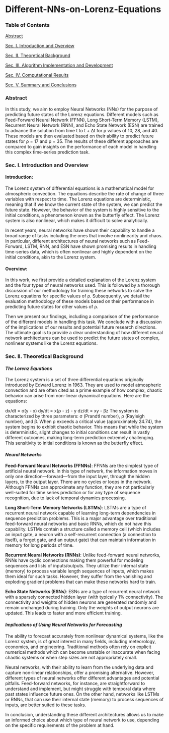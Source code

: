 # Different-NNs-on-Lorenz-Equations

### Table of Contents
[Abstract](#Abstract)
<a name="Abstract"/>

[Sec. I. Introduction and Overview](#sec-i-introduction-and-overview)     
<a name="sec-i-introduction-and-overview"/>

[Sec. II. Theoretical Background](#sec-ii-theoretical-background)     
<a name="sec-ii-theoretical-background"/>

[Sec. III. Algorithm Implementation and Development](#sec-iii-algorithm-implementation-and-development)
<a name="sec-iii-algorithm-implementation-and-development"/>

[Sec. IV. Computational Results](#sec-iv-computational-results)
<a name="sec-iv-computational-results"/>

[Sec. V. Summary and Conclusions](#sec-v-summary-and-conclusions)
<a name="sec-v-summary-and-conclusions"/>


### Abstract
In this study, we aim to employ Neural Networks (NNs) for the purpose of predicting future states of the Lorenz equations. Different models such as Feed-Forward Neural Network (FFNN), Long Short-Term Memory (LSTM), Recurrent Neural Network (RNN), and Echo State Network (ESN) are trained to advance the solution from time t to t + ∆t for ρ values of 10, 28, and 40. These models are then evaluated based on their ability to predict future states for ρ = 17 and ρ = 35. The results of these different approaches are compared to gain insights on the performance of each model in handling this complex time-series prediction task.

### Sec. I. Introduction and Overview
#### Introduction:

The Lorenz system of differential equations is a mathematical model for atmospheric convection. The equations describe the rate of change of three variables with respect to time. The Lorenz equations are deterministic, meaning that if we know the current state of the system, we can predict the future state. However, the behavior of the system is highly sensitive to the initial conditions, a phenomenon known as the butterfly effect. The Lorenz system is also nonlinear, which makes it difficult to solve analytically.

In recent years, neural networks have shown their capability to handle a broad range of tasks including the ones that involve nonlinearity and chaos. In particular, different architectures of neural networks such as Feed-Forward, LSTM, RNN, and ESN have shown promising results in handling time-series data, which is often nonlinear and highly dependent on the initial conditions, akin to the Lorenz system.

#### Overview:

In this work, we first provide a detailed explanation of the Lorenz system and the four types of neural networks used. This is followed by a thorough discussion of our methodology for training these networks to solve the Lorenz equations for specific values of ρ. Subsequently, we detail the evaluation methodology of these models based on their performance in predicting future states for other values of ρ.

Then we present our findings, including a comparison of the performance of the different models in handling this task. We conclude with a discussion of the implications of our results and potential future research directions. The ultimate goal is to provide a clear understanding of how different neural network architectures can be used to predict the future states of complex, nonlinear systems like the Lorenz equations.

###  Sec. II. Theoretical Background
#### *The Lorenz Equations*

The Lorenz system is a set of three differential equations originally introduced by Edward Lorenz in 1963. They are used to model atmospheric convection and are often cited as a prime example of how complex, chaotic behavior can arise from non-linear dynamical equations. Here are the equations:

dx/dt = σ(y - x)
dy/dt = x(ρ - z) - y
dz/dt = xy - βz
The system is characterized by three parameters: σ (Prandtl number), ρ (Rayleigh number), and β. When ρ exceeds a critical value (approximately 24.74), the system begins to exhibit chaotic behavior. This means that while the system is deterministic, slight changes to initial conditions can result in vastly different outcomes, making long-term prediction extremely challenging. This sensitivity to initial conditions is known as the butterfly effect.

#### *Neural Networks*

**Feed-Forward Neural Networks (FFNNs)**: FFNNs are the simplest type of artificial neural network. In this type of network, the information moves in only one direction—forward—from the input layer, through the hidden layers, to the output layer. There are no cycles or loops in the network. Although FFNNs can approximate any function, they are not particularly well-suited for time series prediction or for any type of sequence recognition, due to lack of temporal dynamics processing.

**Long Short-Term Memory Networks (LSTMs)**: LSTMs are a type of recurrent neural network capable of learning long-term dependencies in sequence prediction problems. This is a major advantage over traditional feed-forward neural networks and basic RNNs, which do not have this capability. LSTMs contain a structure called a memory cell (which includes an input gate, a neuron with a self-recurrent connection (a connection to itself), a forget gate, and an output gate) that can maintain information in memory for long periods of time.

**Recurrent Neural Networks (RNNs)**: Unlike feed-forward neural networks, RNNs have cyclic connections making them powerful for modeling sequences and lists of inputs/outputs. They utilize their internal state (memory) to process variable length sequences of inputs, which makes them ideal for such tasks. However, they suffer from the vanishing and exploding gradient problems that can make these networks hard to train.

**Echo State Networks (ESNs)**: ESNs are a type of recurrent neural network with a sparsely connected hidden layer (with typically 1% connectivity). The connectivity and weights of hidden neurons are generated randomly and remain unchanged during training. Only the weights of output neurons are updated. This leads to faster and more efficient training.

#### *Implications of Using Neural Networks for Forecasting*

The ability to forecast accurately from nonlinear dynamical systems, like the Lorenz system, is of great interest in many fields, including meteorology, economics, and engineering. Traditional methods often rely on explicit numerical methods which can become unstable or inaccurate when facing chaotic systems or when step sizes are not appropriately small.

Neural networks, with their ability to learn from the underlying data and capture non-linear relationships, offer a promising alternative. However, different types of neural networks offer different advantages and potential pitfalls. Feed-forward networks, for instance, are straightforward to understand and implement, but might struggle with temporal data where past states influence future ones. On the other hand, networks like LSTMs or RNNs, that can use their internal state (memory) to process sequences of inputs, are better suited to these tasks.

In conclusion, understanding these different architectures allows us to make an informed choice about which type of neural network to use, depending on the specific requirements of the problem at hand.
